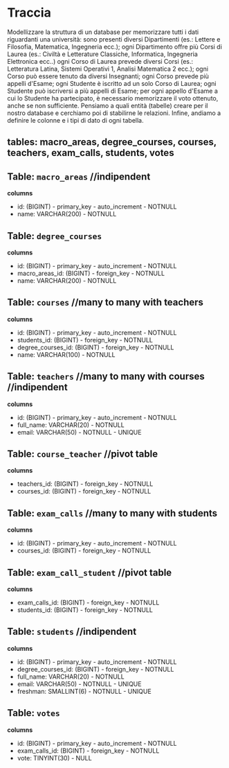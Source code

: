 # Traccia

Modellizzare la struttura di un database per memorizzare tutti i dati riguardanti una università:
sono presenti diversi Dipartimenti (es.: Lettere e Filosofia, Matematica, Ingegneria ecc.);
ogni Dipartimento offre più Corsi di Laurea (es.: Civiltà e Letterature Classiche, Informatica, Ingegneria Elettronica ecc..)
ogni Corso di Laurea prevede diversi Corsi (es.: Letteratura Latina, Sistemi Operativi 1, Analisi Matematica 2 ecc.);
ogni Corso può essere tenuto da diversi Insegnanti;
ogni Corso prevede più appelli d'Esame;
ogni Studente è iscritto ad un solo Corso di Laurea;
ogni Studente può iscriversi a più appelli di Esame;
per ogni appello d'Esame a cui lo Studente ha partecipato, è necessario memorizzare il voto ottenuto, anche se non sufficiente. Pensiamo a quali entità (tabelle) creare per il nostro database e cerchiamo poi di stabilirne le relazioni. Infine, andiamo a definire le colonne e i tipi di dato di ogni tabella.

## tables: macro_areas, degree_courses, courses, teachers, exam_calls, students, votes


## Table: `macro_areas` //indipendent

**columns**
- id: (BIGINT) - primary_key - auto_increment - NOTNULL
- name: VARCHAR(200) - NOTNULL



## Table: `degree_courses`

**columns**
- id: (BIGINT) - primary_key - auto_increment - NOTNULL
- macro_areas_id: (BIGINT) - foreign_key - NOTNULL
- name: VARCHAR(200) - NOTNULL



## Table: `courses` //many to many with teachers

**columns**
- id: (BIGINT) - primary_key - auto_increment - NOTNULL
- students_id: (BIGINT) - foreign_key - NOTNULL
- degree_courses_id: (BIGINT) - foreign_key - NOTNULL
- name: VARCHAR(100) - NOTNULL




## Table: `teachers` //many to many with courses //indipendent

**columns**
- id: (BIGINT) - primary_key - auto_increment - NOTNULL
- full_name: VARCHAR(20) - NOTNULL
- email: VARCHAR(50) - NOTNULL - UNIQUE


## Table: `course_teacher` //pivot table 

**columns**
- teachers_id: (BIGINT) - foreign_key - NOTNULL
- courses_id: (BIGINT) - foreign_key - NOTNULL




## Table: `exam_calls` //many to many with students

**columns**
- id: (BIGINT) - primary_key - auto_increment - NOTNULL
- courses_id: (BIGINT) - foreign_key - NOTNULL



## Table: `exam_call_student` //pivot table   

**columns**
- exam_calls_id: (BIGINT) - foreign_key - NOTNULL
- students_id: (BIGINT) - foreign_key - NOTNULL



## Table: `students` //indipendent 

**columns**
- id: (BIGINT) - primary_key - auto_increment - NOTNULL
- degree_courses_id: (BIGINT) - foreign_key - NOTNULL
- full_name: VARCHAR(20) - NOTNULL
- email: VARCHAR(50) - NOTNULL - UNIQUE
- freshman: SMALLINT(6) - NOTNULL - UNIQUE




## Table: `votes`

**columns**
- id: (BIGINT) - primary_key - auto_increment - NOTNULL
- exam_calls_id: (BIGINT) - foreign_key - NOTNULL
- vote: TINYINT(30) - NULL